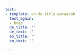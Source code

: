 ```yaml
---
test:
- template: en-de-title-paragrah
  test_again:
  - boop
  de_title: ''
  de_text: ''
  en_title: ''
  en_text: ''

---
```

